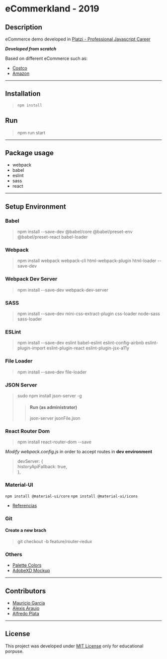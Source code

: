 # eCommerkland - 2019

## Description

eCommerce demo developed in [Platzi - Professional Javascript Career](https://platzi.com/clases/1711-escuela-de-javascript/22875-e-commerce/)

**_Developed from scratch_**

Based on different eCommerce such as:

- [Costco](costco.com.mx)
- [Amazon](amazon.com.mx)

---

## Installation

> ```
> npm install
> ```

## Run

> npm run start

---

## Package usage

- webpack
- babel
- eslint
- sass
- react

---

## Setup Environment

### Babel

> npm install --save-dev @babel/core @babel/preset-env @babel/preset-react babel-loader

### Webpack

> npm install webpack webpack-cli html-webpack-plugin html-loader --save-dev

### Webpack Dev Server

> npm install --save-dev webpack-dev-server

### SASS

> npm install --save-dev mini-css-extract-plugin css-loader node-sass sass-loader

### ESLint

> npm install --save-dev eslint babel-eslint eslint-config-airbnb eslint-plugin-import eslint-plugin-react eslint-plugin-jsx-a11y

### File Loader

> npm install --save-dev file-loader

### JSON Server

> sudo npm install json-server -g
>
> > #### Run (as administrator)
> >
> > json-server jsonFile.json

### React Router Dom

> npm install react-router-dom --save

_Modify webpack.config.js_ in order to accept routes in **dev environment**

> devServer: {  
>  historyApiFallback: true,  
> },

### Material-UI

`npm install @material-ui/core`
`npm install @material-ui/icons`

- [Referencias](https://material-ui.com/es/getting-started/installation/)

### Git

#### Create a new brach

> git checkout -b feature/router-redux

### Others

- [Palette Colors](COLORS.md)
- [AdobeXD Mockup]()

---

## Contributors

- [Mauricio García](https://mau2099.dev)
- [Alexis Araujo](alexisaraujo.com/)
- [Alfredo Plata](https://github.com/alfredo15)

---

## License

This project was developed under [MIT License](License) only for educational porpuse.
